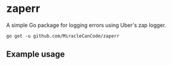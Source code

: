 # zaperr

A simple Go package for logging errors using Uber's zap logger.

`go get -u github.com/MiracleCanCode/zaperr`

## Example usage

